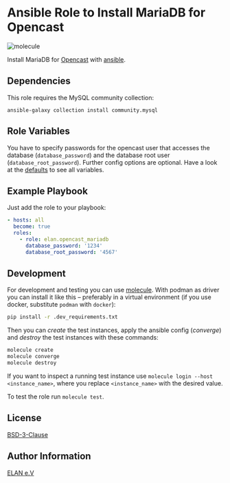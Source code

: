 # Ansible Role to Install MariaDB for Opencast

![molecule](https://github.com/elan-ev/opencast_mariadb/actions/workflows/molecule.yml/badge.svg)

Install MariaDB for [Opencast](https://opencast.org/) with [ansible](https://docs.ansible.com/).

## Dependencies

This role requires the MySQL community collection:

```
ansible-galaxy collection install community.mysql
```

## Role Variables

You have to specify passwords for the opencast user that accesses the database (`database_password`)
and the database root user (`database_root_password`).
Further config options are optional.
Have a look at the [defaults](defaults/main.yml) to see all variables.

## Example Playbook

Just add the role to your playbook:

```yaml
- hosts: all
  become: true
  roles:
    - role: elan.opencast_mariadb
      database_password: '1234'
      database_root_password: '4567'
```

## Development

For development and testing you can use [molecule](https://molecule.readthedocs.io/en/latest/).
With podman as driver you can install it like this – preferably in a virtual environment (if you use docker, substitute `podman` with `docker`):

```bash
pip install -r .dev_requirements.txt
```

Then you can *create* the test instances, apply the ansible config (*converge*) and *destroy* the test instances with these commands:

```bash
molecule create
molecule converge
molecule destroy
```

If you want to inspect a running test instance use `molecule login --host <instance_name>`, where you replace `<instance_name>` with the desired value.

To test the role run `molecule test`.

## License

[BSD-3-Clause](LICENSE)

## Author Information

[ELAN e.V](https://elan-ev.de/)
